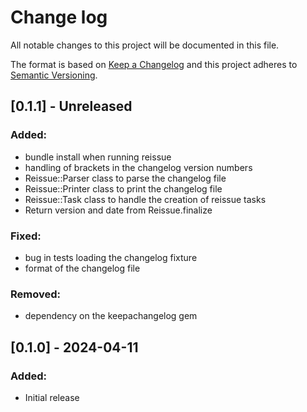 # Change log

All notable changes to this project will be documented in this file.

The format is based on [Keep a Changelog](http://keepachangelog.com/)
and this project adheres to [Semantic Versioning](http://semver.org/).

## [0.1.1] - Unreleased

### Added:

- bundle install when running reissue
- handling of brackets in the changelog version numbers
- Reissue::Parser class to parse the changelog file
- Reissue::Printer class to print the changelog file
- Reissue::Task class to handle the creation of reissue tasks
- Return version and date from Reissue.finalize

### Fixed:

- bug in tests loading the changelog fixture
- format of the changelog file

### Removed:

- dependency on the keepachangelog gem


## [0.1.0] - 2024-04-11

### Added:

- Initial release
